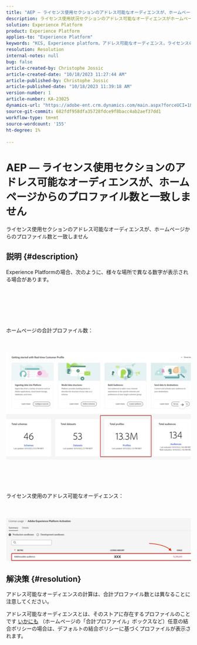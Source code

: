 ```yaml
---
title: "AEP — ライセンス使用セクションのアドレス可能なオーディエンスが、ホームページからのプロファイル数と一致しない"
description: ライセンス使用状況セクションのアドレス可能なオーディエンスがホームページからのプロファイル数と一致しない理由
solution: Experience Platform
product: Experience Platform
applies-to: "Experience Platform"
keywords: "KCS, Experience platform，アドレス可能なオーディエンス，ライセンスの使用，権利，プロファイル数"
resolution: Resolution
internal-notes: null
bug: false
article-created-by: Christophe Jossic
article-created-date: "10/18/2023 11:27:44 AM"
article-published-by: Christophe Jossic
article-published-date: "10/18/2023 11:39:18 AM"
version-number: 1
article-number: KA-23025
dynamics-url: "https://adobe-ent.crm.dynamics.com/main.aspx?forceUCI=1&pagetype=entityrecord&etn=knowledgearticle&id=b0991c56-a96d-ee11-8df0-6045bd0065b6"
source-git-commit: 682fdf958dfa35728fdce9f8bacc4ab2aef37dd1
workflow-type: tm+mt
source-wordcount: '155'
ht-degree: 1%

---
```


# AEP — ライセンス使用セクションのアドレス可能なオーディエンスが、ホームページからのプロファイル数と一致しません


ライセンス使用セクションのアドレス可能なオーディエンスが、ホームページからのプロファイル数と一致しません

## 説明 {#description}

Experience Platformの場合、次のように、様々な場所で異なる数字が表示される場合があります。<br><br> <br><br> <br><br> <br><br>ホームページの合計プロファイル数：<br><br> <br><br>![](assets/___d78c82e2-aa6d-ee11-8df0-6045bd0065b6___.png)<br><br> <br><br> <br><br>ライセンス使用のアドレス可能なオーディエンス：<br><br> <br><br>![](assets/___db8c82e2-aa6d-ee11-8df0-6045bd0065b6___.png)

## 解決策 {#resolution}


アドレス可能なオーディエンスの計算は、合計プロファイル数とは異なることに注意してください。

アドレス可能なオーディエンスとは、そのストアに存在するプロファイルのことです <u>いかにも</u> （ホームページの「合計プロファイル」ボックスなど）任意の結合ポリシーの場合は、デフォルトの結合ポリシーに基づくプロファイルが表示されます。
